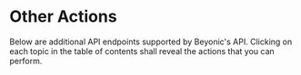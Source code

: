 # Other Actions

Below are additional API endpoints supported by Beyonic's API. Clicking on each topic in the table of contents shall reveal the actions that you can perform.